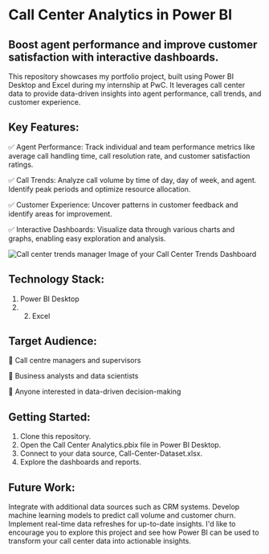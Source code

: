 # **Call Center Analytics in Power BI**
## **Boost agent performance and improve customer satisfaction with interactive dashboards.**

This repository showcases my portfolio project, built using Power BI Desktop and Excel during my internship at PwC. It leverages call center data to provide data-driven insights into agent performance, call trends, and customer experience.

## **Key Features:**
✅ Agent Performance: Track individual and team performance metrics like average call handling time, call resolution rate, and customer satisfaction ratings.

✅ Call Trends: Analyze call volume by time of day, day of week, and agent. Identify peak periods and optimize resource allocation.

✅ Customer Experience: Uncover patterns in customer feedback and identify areas for improvement.

✅ Interactive Dashboards: Visualize data through various charts and graphs, enabling easy exploration and analysis.

![Call center trends manager](https://github.com/DataVizExpert-Sham/Call-Center-Analytics-Power-BI/assets/151017676/8784a6c5-039c-42a2-8e46-29acae9e51d9)
Image of your Call Center Trends Dashboard

## **Technology Stack:**
1. Power BI Desktop
2. 2. Excel

## **Target Audience:**
🔶 Call centre managers and supervisors

🔶 Business analysts and data scientists

🔶 Anyone interested in data-driven decision-making

## **Getting Started:**
1. Clone this repository.
2. Open the Call Center Analytics.pbix file in Power BI Desktop.
3. Connect to your data source, Call-Center-Dataset.xlsx.
4. Explore the dashboards and reports.

## **Future Work:**
Integrate with additional data sources such as CRM systems.
Develop machine learning models to predict call volume and customer churn.
Implement real-time data refreshes for up-to-date insights.
I'd like to encourage you to explore this project and see how Power BI can be used to transform your call center data into actionable insights.
